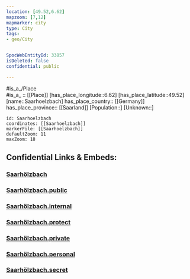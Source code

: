 ```yaml
---
location: [49.52,6.62] 
mapzoom: [7,12] 
mapmarker: city 
type: City
tags:
- geo/City


SpocWebEntityId: 33857
isDeleted: false
confidential: public

---
```

#is_a_/Place  
#is_a_ :: [[Place]] 
[has_place_longitude::6.62] 
[has_place_latitude::49.52] 
[name::Saarhoelzbach] 
has_place_country:: [[Germany]]  
has_place_province:: [[Saarland]] 
[Population::] 
[Unknown::] 


```leaflet
id: Saarhoelzbach
coordinates: [[Saarhoelzbach]] 
markerFile: [[Saarhoelzbach]] 
defaultZoom: 11 
maxZoom: 18
```


## Confidential Links & Embeds: 

### [Saarhölzbach](/_Standards/Earth/Continent/Europe/Europe~Central/Germany/Germany~West/Saarland/counties~Saarland/Merzig-Wadern/cities~Merzig-Wadern/Mettlach/Saarhölzbach.md) 

### [Saarhölzbach.public](/_public/Earth/Continent/Europe/Europe~Central/Germany/Germany~West/Saarland/counties~Saarland/Merzig-Wadern/cities~Merzig-Wadern/Mettlach/Saarhölzbach.public.md) 

### [Saarhölzbach.internal](/_internal/Earth/Continent/Europe/Europe~Central/Germany/Germany~West/Saarland/counties~Saarland/Merzig-Wadern/cities~Merzig-Wadern/Mettlach/Saarhölzbach.internal.md) 

### [Saarhölzbach.protect](/_protect/Earth/Continent/Europe/Europe~Central/Germany/Germany~West/Saarland/counties~Saarland/Merzig-Wadern/cities~Merzig-Wadern/Mettlach/Saarhölzbach.protect.md) 

### [Saarhölzbach.private](/_private/Earth/Continent/Europe/Europe~Central/Germany/Germany~West/Saarland/counties~Saarland/Merzig-Wadern/cities~Merzig-Wadern/Mettlach/Saarhölzbach.private.md) 

### [Saarhölzbach.personal](/_personal/Earth/Continent/Europe/Europe~Central/Germany/Germany~West/Saarland/counties~Saarland/Merzig-Wadern/cities~Merzig-Wadern/Mettlach/Saarhölzbach.personal.md) 

### [Saarhölzbach.secret](/_secret/Earth/Continent/Europe/Europe~Central/Germany/Germany~West/Saarland/counties~Saarland/Merzig-Wadern/cities~Merzig-Wadern/Mettlach/Saarhölzbach.secret.md)


